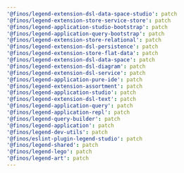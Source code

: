 ```yaml
---
'@finos/legend-extension-dsl-data-space-studio': patch
'@finos/legend-extension-store-service-store': patch
'@finos/legend-application-studio-bootstrap': patch
'@finos/legend-application-query-bootstrap': patch
'@finos/legend-extension-store-relational': patch
'@finos/legend-extension-dsl-persistence': patch
'@finos/legend-extension-store-flat-data': patch
'@finos/legend-extension-dsl-data-space': patch
'@finos/legend-extension-dsl-diagram': patch
'@finos/legend-extension-dsl-service': patch
'@finos/legend-application-pure-ide': patch
'@finos/legend-extension-assortment': patch
'@finos/legend-application-studio': patch
'@finos/legend-extension-dsl-text': patch
'@finos/legend-application-query': patch
'@finos/legend-application-repl': patch
'@finos/legend-query-builder': patch
'@finos/legend-application': patch
'@finos/legend-dev-utils': patch
'@finos/eslint-plugin-legend-studio': patch
'@finos/legend-shared': patch
'@finos/legend-lego': patch
'@finos/legend-art': patch
---
```

